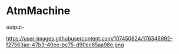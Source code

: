 # AtmMachine

 output-

https://user-images.githubusercontent.com/107450624/176346992-f27563ae-47b3-40ee-bc75-d90ec65aa98e.png
